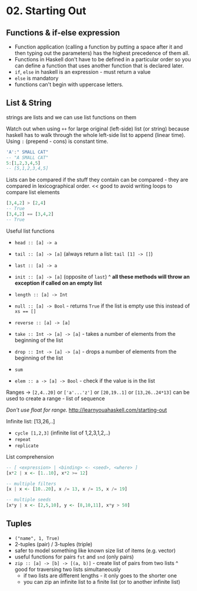 # 02. Starting Out

## Functions & if-else expression

- Function application (calling a function by putting a space after it and then typing out the parameters) has the highest precedence of them all.
- Functions in Haskell don't have to be defined in a particular order so you can define a function that uses another function that is declared later.
- `if`, `else` in haskell is an expression - must return a value
- `else` is mandatory
- functions can't begin with uppercase letters.

## List & String

strings are lists and we can use list functions on them

Watch out when using `++` for large original (left-side) list (or string) because haskell has to walk through the whole left-side list to append (linear time). Using `:` (prepend - cons) is constant time.

```haskell
'A':" SMALL CAT"  
-- "A SMALL CAT"  
5:[1,2,3,4,5]  
-- [5,1,2,3,4,5]  
```

Lists can be compared if the stuff they contain can be compared - they are compared in lexicographical order. << good to avoid writing loops to compare list elements

```haskell
[3,4,2] > [2,4]  
-- True  
[3,4,2] == [3,4,2]  
-- True  
```

Useful list functions

- `head :: [a] -> a`
- `tail :: [a] -> [a]` (always return a list: `tail [1] -> []`)
- `last :: [a] -> a`
- `init :: [a] -> [a]` (opposite of `last`)
^ **all these methods will throw an exception if called on an empty list**

- `length :: [a] -> Int` 
- `null :: [a] -> Bool` - returns `True` if the list is empty use this instead of `xs == []`
- `reverse :: [a] -> [a]`
- `take :: Int -> [a] -> [a]` - takes a number of elements from the beginning of the list
- `drop :: Int -> [a] -> [a]` - drops a number of elements from the beginning of the list
- `sum`
- `elem :: a -> [a] -> Bool` - check if the value is in the list

Ranges -> `[2,4..20]` or `['a'...'z']` or `[20,19..1]` or `[13,26..24*13]` can be used to create a range - list of sequence

*Don't use float for range.*
http://learnyouahaskell.com/starting-out

Infinite list: [13,26,..]
- `cycle [1,2,3]` (infinite list of 1,2,3,1,2,..)
- `repeat`
- `replicate`

List comprehension

```haskell
-- [ <expression> | <binding> <- <seed>, <where> ]
[x*2 | x <- [1..10], x*2 >= 12]

-- multiple filters
[x | x <- [10..20], x /= 13, x /= 15, x /= 19]

-- multiple seeds
[x*y | x <- [2,5,10], y <- [8,10,11], x*y > 50]
```

## Tuples

- `("name", 1, True)`
- 2-tuples (pair) / 3-tuples (triple)
- safer to model something like known size list of items (e.g. vector)
- useful functions for pairs `fst` and `snd` (only pairs)
- `zip :: [a] -> [b] -> [(a, b)]` - create list of pairs from two lists
  ^ good for traversing two lists simultaneously
  - if two lists are different lengths - it only goes to the shorter one
  - you can zip an infinite list to a finite list (or to another infinite list)
